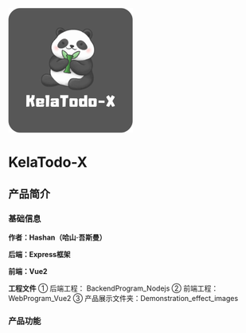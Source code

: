

![iconLogo](LOGO/iconLogo.png)



# KelaTodo-X

## 产品简介

### 基础信息

**作者：Hashan（哈山·吾斯曼）**

**后端：Express框架**

**前端：Vue2**

**工程文件** ① 后端工程： BackendProgram_Nodejs ② 前端工程：WebProgram_Vue2 ③ 产品展示文件夹：Demonstration_effect_images





### 产品功能
